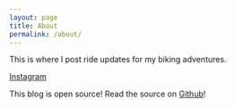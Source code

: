 ```yaml
---
layout: page
title: About
permalink: /about/
---
```


This is where I post ride updates for my biking adventures.

[Instagram](https://www.instagram.com/dbw.photos/)

This blog is open source! Read the source on [Github](https://github.com/ch33zer/blaise.bike)!
